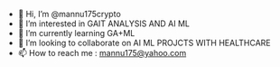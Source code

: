 - 👋 Hi, I’m @mannu175crypto
- 👀 I’m interested in GAIT ANALYSIS AND AI ML
- 🌱 I’m currently learning  GA+ML
- 💞️ I’m looking to collaborate on AI ML PROJCTS WITH HEALTHCARE 
- 📫 How to reach me : mannu175@yahoo.com

<!---
mannu175crypto/mannu175crypto is a ✨ special ✨ repository because its `README.md` (this file) appears on your GitHub profile.
You can click the Preview link to take a look at your changes.
--->
